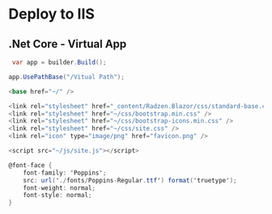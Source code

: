 # Deploy to IIS

## .Net Core - Virtual App

``` csharp title="program.cs"
 var app = builder.Build();

app.UsePathBase("/Vitual Path");
```

``` csharp title="_Host.cshtml"
<base href="~/" />

<link rel="stylesheet" href="_content/Radzen.Blazor/css/standard-base.css">
<link rel="stylesheet" href="~/css/bootstrap.min.css" />
<link rel="stylesheet" href="~/css/bootstrap-icons.min.css" />
<link rel="stylesheet" href="~/css/site.css" />
<link rel="icon" type="image/png" href="favicon.png" />

<script src="~/js/site.js"></script>
```


``` csharp title="css"
@font-face {
    font-family: 'Poppins';
    src: url('./fonts/Poppins-Regular.ttf') format('truetype');
    font-weight: normal;
    font-style: normal;
}
```
